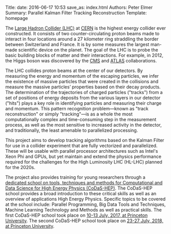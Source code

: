 Title: 
date: 2016-06-17 10:53
save_as: index.html
Authors: Peter Elmer
Summary: Parallel Kalman Filter Tracking Reconstruction
Template: homepage

The [Large Hadron Collider (LHC)](http://home.cern/topics/large-hadron-collider) at [CERN](http://home.cern/) is the highest energy
collider ever constructed. It consists of two counter-circulating
proton beams made to interact in four locations around a 27 kilometer
ring straddling the border between Switzerland and France. It is
by some measures the largest man-made scientific device on the
planet. The goal of the LHC is to probe the basic building blocks
of matter and their interactions. For example, in 2012, the Higgs boson 
was discovered by the [CMS](http://cms.web.cern.ch) and
[ATLAS](http://home.cern/about/experiments/atlas) collaborations.

The LHC collides proton beams at the center of our detectors.
By measuring the energy and momentum of the escaping particles, we
infer the existence of massive particles that were created in the collisions
and measure the massive particles’ properties based on their decay products.
The determination of the trajectories of charged particles 
("tracks") from a set of positions of energy deposits from the various layers 
in our detector ("hits") plays a key role in identifying particles and 
measuring their charge and momentum. This pattern recognition
problem&mdash;known as "track reconstruction" or simply "tracking"&mdash;is
as a whole the most computationally complex and time-consuming step in the
measurement process, as well as the most sensitive to increased activity in 
the detector, and traditionally, the least amenable to parallelized 
processing.

This project aims to develop tracking algorithms based on the Kalman Filter 
for use in a collider experiment that are fully vectorized and parallelized.
These will be usable with parallel processor architectures such as Intel's 
Xeon Phi and GPUs, but yet maintain and extend the physics performance 
required for the challenges for the High Luminosity LHC (HL-LHC) planned
for the 2020s.

The project also provides training for young researchers through a [dedicated 
school on tools, techniques and methods for Computational and Data Science
for High Energy Physics (CoDaS-HEP)](http://codas-hep.org). The CoDaS-HEP 
school provides a broad introduction to these critical skills as
well as an overview of applications High Energy Physics. Specific
topics to be covered at the school include: Parallel Programming,
Big Data Tools and Techniques, Machine Learning Technology and
Methods as well as practical skills. The first CoDaS-HEP school
took place on [10-13 July, 2017, at Princeton University](https://indico.cern.ch/event/625333/). 
The second CoDaS-HEP school took place on [23-27 July, 2018, at Princeton University](https://indico.cern.ch/event/707498/).

